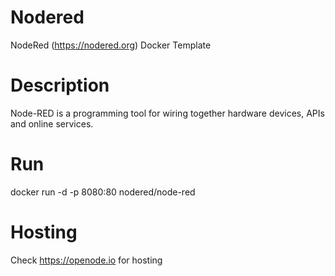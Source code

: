 # Nodered

NodeRed (https://nodered.org) Docker Template

# Description
Node-RED is a programming tool for wiring together hardware devices, APIs and online services.

# Run
docker run -d -p 8080:80 nodered/node-red

# Hosting
Check https://openode.io for hosting

